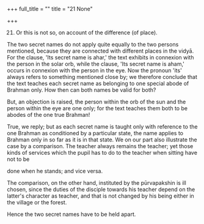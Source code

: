 +++
full_title = ""
title = "21 None"

+++


21. Or this is not so, on account of the difference (of place).

The two secret names do not apply quite equally to the two persons mentioned, because they are connected with different places in the vidyā. For the clause, 'Its secret name is ahar,' the text exhibits in connexion with the person in the solar orb, while the clause, 'Its secret name is aham,' occurs in connexion with the person in the eye. Now the pronoun 'its' always refers to something mentioned close by; we therefore conclude that the text teaches each secret name as belonging to one special abode of Brahman only. How then can both names be valid for both?

But, an objection is raised, the person within the orb of the sun and the person within the eye are one only; for the text teaches them both to be abodes of the one true Brahman!

True, we reply; but as each secret name is taught only with reference to the one Brahman as conditioned by a particular state, the name applies to Brahman only in so far as it is in that state. We on our part also illustrate the case by a comparison. The teacher always remains the teacher; yet those kinds of services which the pupil has to do to the teacher when sitting have not to be

done when he stands; and vice versa.

The comparison, on the other hand, instituted by the pūrvapakshin is ill chosen, since the duties of the disciple towards his teacher depend on the latter's character as teacher, and that is not changed by his being either in the village or the forest.

Hence the two secret names have to be held apart.

